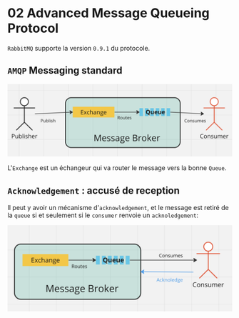 # 02 Advanced Message Queueing Protocol

`RabbitMQ` supporte la version `0.9.1` du protocole.



## `AMQP` Messaging standard

<img src="assets/standard-messaging-amqp.png" alt="standard-messaging-amqp" />

L'`Exchange` est un échangeur qui va router le message vers la bonne `Queue`.



## `Acknowledgement` : accusé de reception

Il peut y avoir un mécanisme d'`acknowledgement`, et le message est retiré de la `queue` si et seulement si le `consumer` renvoie un `acknoledgement`:

<img src="assets/acknowledgement-message-broker.png" alt="acknowledgement-message-broker" />

















